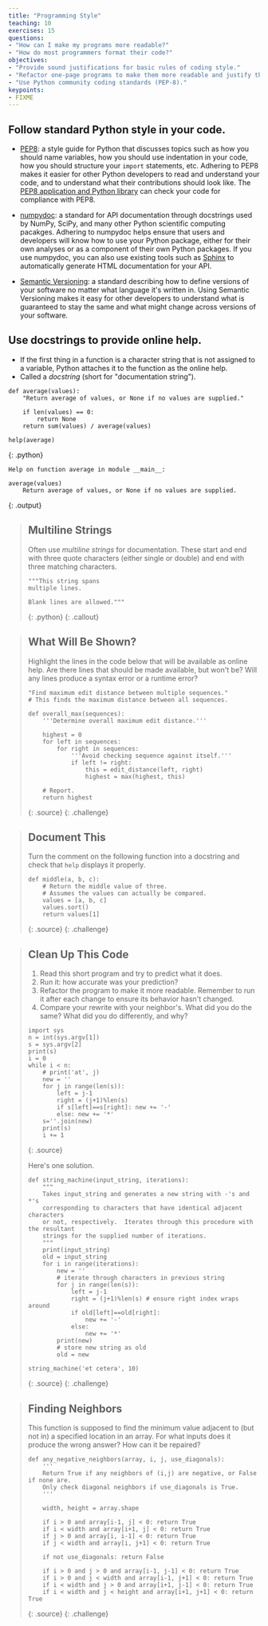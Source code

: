 ```yaml
---
title: "Programming Style"
teaching: 10
exercises: 15
questions:
- "How can I make my programs more readable?"
- "How do most programmers format their code?"
objectives:
- "Provide sound justifications for basic rules of coding style."
- "Refactor one-page programs to make them more readable and justify the changes."
- "Use Python community coding standards (PEP-8)."
keypoints:
- FIXME
---
```

## Follow standard Python style in your code.

*   [PEP8](https://www.python.org/dev/peps/pep-0008):
    a style guide for Python that discusses topics such as how you should name variables,
    how you should use indentation in your code,
    how you should structure your `import` statements,
    etc.
    Adhering to PEP8 makes it easier for other Python developers to read and understand your code,
    and to understand what their contributions should look like.
    The [PEP8 application and Python library](https://pypi.python.org/pypi/pep8)
    can check your code for compliance with PEP8.

*   [numpydoc](https://github.com/numpy/numpy/blob/master/doc/HOWTO_DOCUMENT.rst.txt):
    a standard for API documentation through docstrings used by NumPy, SciPy,
    and many other Python scientific computing pacakges.
    Adhering to numpydoc helps ensure that users and developers will know how to use your Python package,
    either for their own analyses or as a component of their own Python packages.
    If you use numpydoc,
    you can also use existing tools such as [Sphinx](http://sphinx-doc.org/)
    to automatically generate HTML documentation for your API.

*   [Semantic Versioning](http://semver.org/):
    a standard describing how to define versions of your software
    no matter what language it's written in.
    Using Semantic Versioning makes it easy for other developers to understand
    what is guaranteed to stay the same and what might change across versions of your software.

## Use docstrings to provide online help.

*   If the first thing in a function is a character string
    that is not assigned to a variable,
    Python attaches it to the function as the online help.
*   Called a *docstring* (short for "documentation string").

~~~
def average(values):
    "Return average of values, or None if no values are supplied."

    if len(values) == 0:
        return None
    return sum(values) / average(values)

help(average)
~~~
{: .python}
~~~
Help on function average in module __main__:

average(values)
    Return average of values, or None if no values are supplied.
~~~
{: .output}

> ## Multiline Strings
>
> Often use *multiline strings* for documentation.
> These start and end with three quote characters (either single or double)
> and end with three matching characters.
>
> ~~~
> """This string spans
> multiple lines.
>
> Blank lines are allowed."""
> ~~~
> {: .python}
{: .callout}

> ## What Will Be Shown?
>
> Highlight the lines in the code below that will be available as online help.
> Are there lines that should be made available, but won't be?
> Will any lines produce a syntax error or a runtime error?
>
> ~~~
> "Find maximum edit distance between multiple sequences."
> # This finds the maximum distance between all sequences.
>
> def overall_max(sequences):
>     '''Determine overall maximum edit distance.'''
>
>     highest = 0
>     for left in sequences:
>         for right in sequences:
>             '''Avoid checking sequence against itself.'''
>             if left != right:
>                 this = edit_distance(left, right)
>                 highest = max(highest, this)
>
>     # Report.
>     return highest
> ~~~
> {: .source}
{: .challenge}

> ## Document This
>
> Turn the comment on the following function into a docstring
> and check that `help` displays it properly.
>
> ~~~
> def middle(a, b, c):
>     # Return the middle value of three.
>     # Assumes the values can actually be compared.
>     values = [a, b, c]
>     values.sort()
>     return values[1]
> ~~~
> {: .source}
{: .challenge}

> ## Clean Up This Code
>
> 1. Read this short program and try to predict what it does.
> 2. Run it: how accurate was your prediction?
> 3. Refactor the program to make it more readable.
>    Remember to run it after each change to ensure its behavior hasn't changed.
> 4. Compare your rewrite with your neighbor's.
>    What did you do the same?
>    What did you do differently, and why?
>
> ~~~
> import sys
> n = int(sys.argv[1])
> s = sys.argv[2]
> print(s)
> i = 0
> while i < n:
>     # print('at', j)
>     new = ''
>     for j in range(len(s)):
>         left = j-1
>         right = (j+1)%len(s)
>         if s[left]==s[right]: new += '-'
>         else: new += '*'
>     s=''.join(new)
>     print(s)
>     i += 1
> ~~~
> {: .source}
>
> Here's one solution.
>
> ~~~
> def string_machine(input_string, iterations):
>     """
>     Takes input_string and generates a new string with -'s and *'s
>     corresponding to characters that have identical adjacent characters
>     or not, respectively.  Iterates through this procedure with the resultant
>     strings for the supplied number of iterations.
>     """
>     print(input_string)
>     old = input_string
>     for i in range(iterations):
>         new = ''
>         # iterate through characters in previous string
>         for j in range(len(s)):
>             left = j-1
>             right = (j+1)%len(s) # ensure right index wraps around
>             if old[left]==old[right]:
>                 new += '-'
>             else:
>                 new += '*'
>         print(new)
>         # store new string as old
>         old = new
>
> string_machine('et cetera', 10)
> ~~~
> {: .source}
{: .challenge}

> ## Finding Neighbors
>
> This function is supposed to find the minimum value adjacent to (but not in) a specified location in an array.
> For what inputs does it produce the wrong answer?
> How can it be repaired?
>
> ~~~
> def any_negative_neighbors(array, i, j, use_diagonals):
>     '''
>     Return True if any neighbors of (i,j) are negative, or False if none are.
>     Only check diagonal neighbors if use_diagonals is True.
>     '''
>
>     width, height = array.shape
>
>     if i > 0 and array[i-1, j] < 0: return True
>     if i < width and array[i+1, j] < 0: return True
>     if j > 0 and array[i, i-1] < 0: return True
>     if j < width and array[i, j+1] < 0: return True
>
>     if not use_diagonals: return False
>
>     if i > 0 and j > 0 and array[i-1, j-1] < 0: return True
>     if i > 0 and j < width and array[i-1, j+1] < 0: return True
>     if i < width and j > 0 and array[i+1, j-1] < 0: return True
>     if i < width and j < height and array[i+1, j+1] < 0: return True
> ~~~
> {: .source}
{: .challenge}
